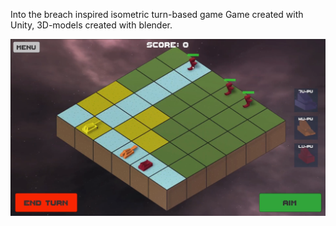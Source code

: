 
Into the breach inspired isometric turn-based game
Game created with Unity, 3D-models created with blender.


<img src="/invasion_p1.png" alt="pic1"/>
